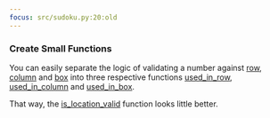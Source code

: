 ```yaml
---
focus: src/sudoku.py:20:old
---
```

### Create Small Functions

You can easily separate the logic of validating a number against [row](src/sudoku.py:26:old), [column](src/sudoku.py:30:old) and
[box](src/sudoku.py:34:old) into three respective functions [used\_in\_row](src/sudoku.py:19), [used\_in\_column](src/sudoku.py:26)
and [used\_in\_box](src/sudoku.py:33).

That way, the [is\_location\_valid](src/sudoku.py:41) function looks little better.